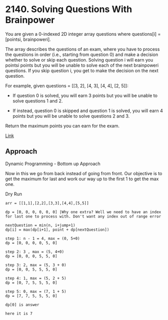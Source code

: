 # 2140. Solving Questions With Brainpower

You are given a 0-indexed 2D integer array questions where questions[i] = [pointsi, brainpoweri].

The array describes the questions of an exam, where you have to process the questions in order (i.e., starting from question 0) and make a decision whether to solve or skip each question. Solving question i will earn you pointsi points but you will be unable to solve each of the next brainpoweri questions. If you skip question i, you get to make the decision on the next question.

For example, given questions = [[3, 2], [4, 3], [4, 4], [2, 5]]:

- If question 0 is solved, you will earn 3 points but you will be unable to solve questions 1 and 2.

- If instead, question 0 is skipped and question 1 is solved, you will earn 4 points but you will be unable to solve questions 2 and 3.

Return the maximum points you can earn for the exam.

[Link](https://leetcode.com/problems/solving-questions-with-brainpower/)

## Approach

Dynamic Programming - Bottom up Approach

Now in this we go from back instead of going from front. Our objective is to get the maximum for last and work our way up to the first 1 to get the max one.

Dry Run

    arr = [[1,1],[2,2],[3,3],[4,4],[5,5]]

    dp = [0, 0, 0, 0, 0, 0] |Why one extra? Well we need to have an index for last one to process with. Don't want any index out of range error

    nextQuestion = min(n, i+jump+1)
    dp[i] = max(dp[i+1], point + dp[nextQuestion])

    step 1: n - 1 = 4, max = (0, 5+0)
    dp = [0, 0, 0, 0, 5, 0]

    step 2: 3 , max = (5, 4+0)
    dp = [0, 0, 0, 5, 5, 0]

    step 3: 2, max = (5, 3 + 0)
    dp = [0, 0, 5, 5, 5, 0]

    step 4: 1, max = (5, 2 + 5)
    dp = [0, 7, 5, 5, 5, 0]

    step 5: 0, max = (7, 1 + 5)
    dp = [7, 7, 5, 5, 5, 0]

    dp[0] is answer

    here it is 7
